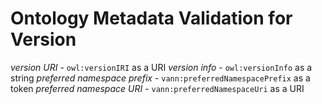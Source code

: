 # Ontology Metadata Validation for Version

*version URI* - ``owl:versionIRI`` as a URI
*version info* - ``owl:versionInfo`` as a string
*preferred namespace prefix* - ``vann:preferredNamespacePrefix`` as a token
*preferred namespace URI* - ``vann:preferredNamespaceUri`` as a URI
